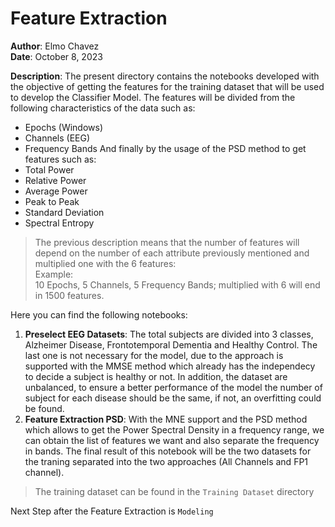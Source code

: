 # Feature Extraction

**Author**:         Elmo Chavez\
**Date**:           October 8, 2023

**Description**:
The present directory contains the notebooks developed with the objective of getting the features for the training dataset that will be used to develop the Classifier Model. The features will be divided from the following characteristics of the data such as:
- Epochs (Windows)
- Channels (EEG)
- Frequency Bands
And finally by the usage of the PSD method to get features such as:
- Total Power
- Relative Power
- Average Power
- Peak to Peak
- Standard Deviation
- Spectral Entropy

> The previous description means that the number of features will depend on the number of each attribute previously mentioned and multiplied one with the 6 features:\
> Example:\
> 10 Epochs, 5 Channels, 5 Frequency Bands; multiplied with 6 will end in 1500 features. 

Here you can find the following notebooks:
1. **Preselect EEG Datasets**: The total subjects are divided into 3 classes, Alzheimer Disease, Frontotemporal Dementia and Healthy Control. The last one is not necessary for the model, due to the approach is supported with the MMSE method which already has the independecy to decide a subject is healthy or not. In addition, the dataset are unbalanced, to ensure a better performance of the model the number of subject for each disease should be the same, if not, an overfitting could be found.
2. **Feature Extraction PSD**: With the MNE support and the PSD method which allows to get the Power Spectral Density in a frequency range, we can obtain the list of features we want and also separate the frequency in bands. The final result of this notebook will be the two datasets for the traning separated into the two approaches (All Channels and FP1 channel).

>The training dataset can be found in the `Training Dataset` directory

Next Step after the Feature Extraction is `Modeling`